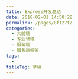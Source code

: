 ```yaml
---
title: Express开发总结
date: 2018-02-01 14:50:28
permalink: /pages/8f127f/
categories: 
  - 大前端
  - 专业领域
  - 服务端
  - 服务端框架
tags: 
  - 
titleTag: 草稿
---
```

